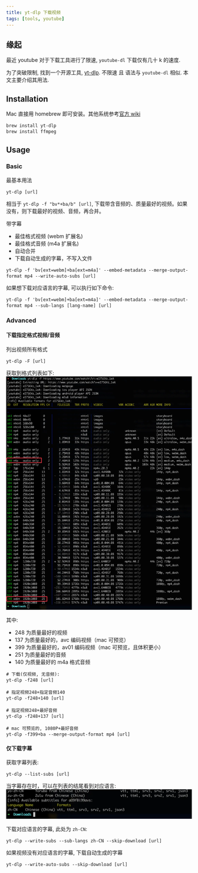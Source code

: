 ```yaml
---
title: yt-dlp 下载视频
tags: [tools, youtube]
---
```


## 缘起
最近 youtube 对于下载工具进行了限速, `youtube-dl` 下载仅有几十 k 的速度.  
  
为了突破限制, 找到一个开源工具, [yt-dlp](https://github.com/yt-dlp/yt-dlp). 不限速 且 语法与 `youtube-dl` 相似. 本文主要介绍其用法.

<!--truncate-->



## Installation
Mac 直接用 homebrew 即可安装。其他系统参考[官方 wiki](https://github.com/yt-dlp/yt-dlp/wiki/Installation)  
```shell
brew install yt-dlp
brew install ffmpeg
```

## Usage
### Basic
最基本用法
```shell
yt-dlp [url]
```
相当于 `yt-dlp -f "bv*+ba/b" [url]`, 下载带含音频的、质量最好的视频。如果没有，则下载最好的视频、音频，再合并。


带字幕  
* 最佳格式视频 (webm 扩展名)
* 最佳格式音频 (m4a 扩展名)
* 自动合并
* 下载自动生成的字幕，不写入文件
```shell
yt-dlp -f 'bv[ext=webm]+ba[ext=m4a]' --embed-metadata --merge-output-format mp4 --write-auto-subs [url]
```

如果想下载对应语言的字幕, 可以执行如下命令:
```shell
yt-dlp -f 'bv[ext=webm]+ba[ext=m4a]' --embed-metadata --merge-output-format mp4 --sub-langs [lang-name] [url]
```




### Advanced

#### 下载指定格式视频/音频
列出视频所有格式
```shell
yt-dlp -F [url]
```
获取到格式列表如下:
![image](/img/blog/yt-dlp/format-list.webp)


其中:
* 248 为质量最好的视频
* 137 为质量最好的，avc 编码视频（mac 可预览）
* 399 为质量最好的，av01 编码视频（mac 可预览，且体积更小）
* 251 为质量最好的音频
* 140 为质量最好的 m4a 格式音频
```shell
# 下载(仅视频, 无音频):
yt-dlp -f248 [url]

# 指定视频248+指定音频140
yt-dlp -f248+140 [url]

# 指定视频248+最好音频
yt-dlp -f248+137 [url]

# mac 可预览的, 1080P+最好音频
yt-dlp -f399+ba --merge-output-format mp4 [url]
```




#### 仅下载字幕
获取字幕列表: 
```shell
yt-dlp --list-subs [url]
```
当字幕存在时，可以在列表的结尾看到对应语言:
![image](/img/blog/yt-dlp/subtitle-list.webp)

下载对应语言的字幕, 此处为 `zh-CN`:  
```shell
yt-dlp --write-subs --sub-langs zh-CN --skip-download [url]
```



如果视频没有对应语言的字幕, 下载自动生成的字幕
```shell
yt-dlp --write-auto-subs --skip-download [url]
```
